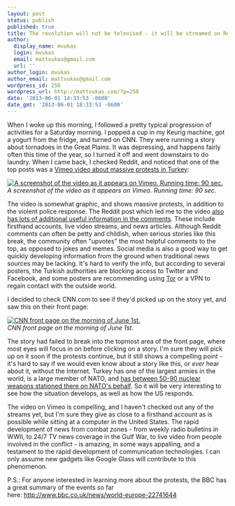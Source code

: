 ```yaml
---
layout: post
status: publish
published: true
title: The revolution will not be televised - it will be streamed on Reddit
author:
  display_name: mvukas
  login: mvukas
  email: mattvukas@gmail.com
  url: ''
author_login: mvukas
author_email: mattvukas@gmail.com
wordpress_id: 258
wordpress_url: http://mattvukas.com/?p=258
date: '2013-06-01 14:33:53 -0600'
date_gmt: '2013-06-01 18:33:53 -0600'
---
```

<p>When I woke up this morning, I followed a pretty typical progression of activities for a Saturday morning. I popped a cup in my Keurig machine, got a yogurt from the fridge, and turned on CNN. They were running a story about tornadoes in the Great Plains. It was depressing, and happens fairly often this time of the year, so I turned it off and went downstairs to do laundry. When I came back, I checked Reddit, and noticed that one of the top posts was a <a href="http://vimeo.com/67432788">Vimeo video about massive protests in Turkey</a>:</p>
<p><a id="more"></a><a id="more-258"></a></p>
<p><a href="http://mattvukas.com/wp-content/uploads/2013/06/Screen-Shot-2013-06-01-at-1.02.05-PM.png"><img class="size-full wp-image-260" alt="A screenshot of the video as it appears on Vimeo. Running time: 90 sec." src="http://mattvukas.com/wp-content/uploads/2013/06/Screen-Shot-2013-06-01-at-1.02.05-PM.png" /></a>
<br><i>A screenshot of the video as it appears on Vimeo. Running time: 90 sec.</i></p>
<p>The video is somewhat graphic, and shows massive protests, in addition to the violent police response. The Reddit post which led me to the video <a href="http://www.reddit.com/r/worldnews/comments/1fgisz/revolution_in_90_secondsthis_is_what_happening/">also has lots of additional useful information in the comments</a>. These include firsthand accounts, live video streams, and news articles. Although Reddit comments can often be petty and childish, when serious stories like this break, the community often "upvotes" the most helpful comments to the top, as opposed to jokes and memes. Social media is also a good way to get quickly developing information from the ground when traditional news sources may be lacking. It's hard to verify the info, but according to several posters, the Turkish authorities are blocking access to Twitter and Facebook, and some posters are recommending using <a href="https://www.torproject.org/">Tor</a> or a VPN to regain contact with the outside world.</p>
<p>I decided to check CNN.com to see if they'd picked up on the story yet, and saw this on their front page:</p>
<p><a href="http://mattvukas.com/wp-content/uploads/2013/06/Screen-Shot-2013-06-01-at-1.07.33-PM.png"><img class="size-full wp-image-259" alt="CNN front page on the morning of June 1st." src="http://mattvukas.com/wp-content/uploads/2013/06/Screen-Shot-2013-06-01-at-1.07.33-PM.png" /></a>
<br><i>CNN front page on the morning of June 1st.</i></p>
<p>The story had failed to break into the topmost area of the front page, where most eyes will focus in on before clicking on a story. I'm sure they will pick up on it soon if the protests continue, but it still shows a compelling point - it's hard to say if we would even know about a story like this, or <em>ever</em> hear about it, without the Internet. Turkey has one of the largest armies in the world, is a large member of NATO, and <a href="https://en.wikipedia.org/wiki/List_of_states_with_nuclear_weapons#Nuclear_weapons_sharing">has between 50-90 nuclear weapons stationed there on NATO's behalf</a>. So it will be very interesting to see how the situation develops, as well as how the US responds.</p>
<p>The video on Vimeo is compelling, and I haven't checked out any of the streams yet, but I'm sure they give as close to a firsthand account as is possible while sitting at a computer in the United States. The rapid development of news from combat zones - from weekly radio bulletins in WWII, to 24/7 TV news coverage in the Gulf War, to live video from people involved in the conflict - is amazing, in some ways appalling, and a testament to the rapid development of communication technologies. I can only assume new gadgets like Google Glass will contribute to this phenomenon.</p>
<p>P.S.: For anyone interested in learning more about the protests, the BBC has a great summary of the events so far here: <a href="http://www.bbc.co.uk/news/world-europe-22741644">http://www.bbc.co.uk/news/world-europe-22741644</a></p>
